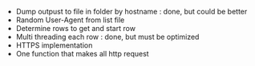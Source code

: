 + Dump outpust to file in folder by hostname : done, but could be better
+ Random User-Agent from list file
+ Determine rows to get and start row
+ Multi threading each row : done, but must be optimized
+ HTTPS implementation
+ One function that makes all http request

